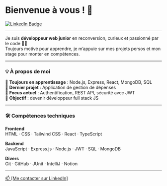 # Bienvenue à vous ! 👋 
<a href="https://www.linkedin.com/in/stevenriviere" target="_blank">
  <img src="https://img.shields.io/badge/LinkedIn-blue?style=for-the-badge&logo=linkedin&logoColor=white" alt="LinkedIn Badge"/>
</a>

---

Je suis **développeur web junior** en reconversion, curieux et passionné par le code 👨‍💻  
Toujours motivé pour apprendre, je m’appuie sur mes projets persos et mon stage pour monter en compétences.

---

### 💡 À propos de moi

🌱 **Toujours en apprentissage** : Node.js, Express, React, MongoDB, SQL  
🚀 **Dernier projet** : Application de gestion de dépenses  
🔐 **Focus actuel** : Authentification, REST API, sécurité avec JWT  
🎯 **Objectif** : devenir développeur full stack JS

---

### 🛠️ Compétences techniques

**Frontend**  
HTML · CSS · Tailwind CSS · React · TypeScript

**Backend**  
JavaScript · Express.js · Node.js · JWT · SQL · MongoDB

**Divers**  
Git · GitHub · JUnit · IntelliJ · Notion

---
<a href="https://www.linkedin.com/in/stevenriviere" target="_blank">
📫 [Me contacter sur LinkedIn] </a>
